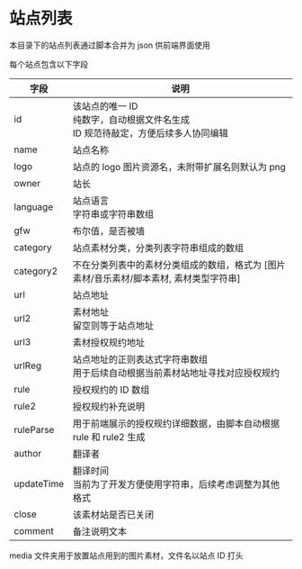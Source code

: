 # 站点列表

本目录下的站点列表通过脚本合并为 json 供前端界面使用

每个站点包含以下字段

| 字段 | 说明 |
|  -  | -  |
| id | 该站点的唯一 ID<br/>纯数字，自动根据文件名生成<br/>ID 规范待敲定，方便后续多人协同编辑 |
| name | 站点名称 |
| logo | 站点的 logo 图片资源名，未附带扩展名则默认为 png |
| owner | 站长 |
| language | 站点语言<br/>字符串或字符串数组 |
| gfw | 布尔值，是否被墙 |
| category | 站点素材分类，分类列表字符串组成的数组 |
| category2 | 不在分类列表中的素材分类组成的数组，格式为 [图片素材/音乐素材/脚本素材, 素材类型字符串] |
| url | 站点地址 |
| url2 | 素材地址<br/>留空则等于站点地址 |
| url3 | 素材授权规约地址 |
| urlReg | 站点地址的正则表达式字符串数组<br/>用于后续自动根据当前素材站地址寻找对应授权规约 |
| rule | 授权规约的 ID 数组 |
| rule2 | 授权规约补充说明 |
| ruleParse | 用于前端展示的授权规约详细数据，由脚本自动根据 rule 和 rule2 生成 |
| author | 翻译者 |
| updateTime | 翻译时间<br/>当前为了开发方便使用字符串，后续考虑调整为其他格式 |
| close | 该素材站是否已关闭 |
| comment | 备注说明文本 |

media 文件夹用于放置站点用到的图片素材，文件名以站点 ID 打头
